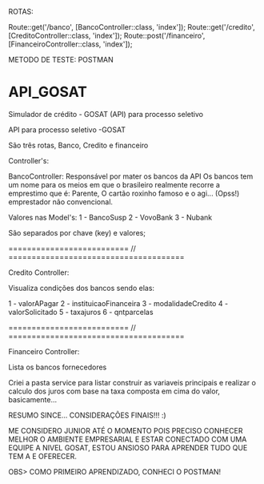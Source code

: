 ROTAS: 

Route::get('/banco', [BancoController::class, 'index']);
Route::get('/credito', [CreditoController::class, 'index']);
Route::post('/financeiro', [FinanceiroController::class, 'index']);

METODO DE TESTE: POSTMAN

# API_GOSAT
Simulador de crédito  -  GOSAT (API) para processo seletivo

API para processo seletivo  -GOSAT

São três rotas, Banco, Credito e financeiro

Controller's:

BancoController:
Responsável por mater os bancos da API
Os bancos tem um nome para os meios em que o brasileiro realmente recorre a emprestimo que é: Parente, O cartão roxinho famoso e o agi... (Opss!) emprestador não convencional.

Valores nas Model's: 
1 - BancoSusp
2 - VovoBank
3 - Nubank

São separados por chave (key) e valores;

========================== // ======================================

Credito Controller:

Visualiza condições dos bancos sendo elas:

1 - valorAPagar
2 - instituicaoFinanceira
3 - modalidadeCredito
4 - valorSolicitado
5 - taxajuros
6 - qntparcelas

========================== // ======================================

Financeiro Controller:

Lista os bancos fornecedores


Criei a pasta service para listar construir as variaveis principais e realizar o calculo dos juros com base na taxa composta em cima do valor, basicamente...



RESUMO SINCE... 
CONSIDERAÇÕES FINAIS!!! :)

ME CONSIDERO JUNIOR ATÉ O MOMENTO POIS PRECISO CONHECER MELHOR O AMBIENTE EMPRESARIAL E ESTAR CONECTADO COM UMA EQUIPE A NIVEL GOSAT, ESTOU ANSIOSO PARA APRENDER TUDO QUE TEM A E OFERECER.

OBS> COMO PRIMEIRO APRENDIZADO, CONHECI O POSTMAN!
